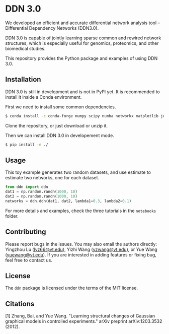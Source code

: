 # DDN 3.0
We developed an efficient and accurate differential network analysis tool – Differential Dependency Networks (DDN3.0).

DDN 3.0 is capable of jointly learning sparse common and rewired network structures, which is especially useful for genomics, proteomics, and other biomedical studies.

This repository provides the Python package and examples of using DDN 3.0.

## Installation
DDN 3.0 is still in development and is not in PyPI yet.
It is recommended to install it inside a Conda environment.

First we need to install some common dependencies.
```bash
$ conda install -c conda-forge numpy scipy numba networkx matplotlib jupyter scipy pandas scikit-learn
```

Clone the repository, or just download or unzip it.

Then we can install DDN 3.0 in developement mode.
```bash
$ pip install -e ./
```

## Usage

This toy example generates two random datasets, and use estimate to estimate two networks, one for each dataset.
```python
from ddn import ddn
dat1 = np.random.randn(1000, 10)
dat2 = np.random.randn(1000, 10)
networks = ddn.ddn(dat1, dat2, lambda1=0.3, lambda2=0.1)
```

For more details and examples, check the three tutorials in the `notebooks` folder.

## Contributing

Please report bugs in the issues. 
You may also email the authors directly: Yingzhou Lu (lyz66@vt.edu), Yizhi Wang (yzwang@vt.edu), or Yue Wang (yuewang@vt.edu).
If you are interested in adding features or fixing bug, feel free to contact us.

## License

The `ddn` package is licensed under the terms of the MIT license.

## Citations

[1] Zhang, Bai, and Yue Wang. "Learning structural changes of Gaussian graphical models in controlled experiments." arXiv preprint arXiv:1203.3532 (2012).
